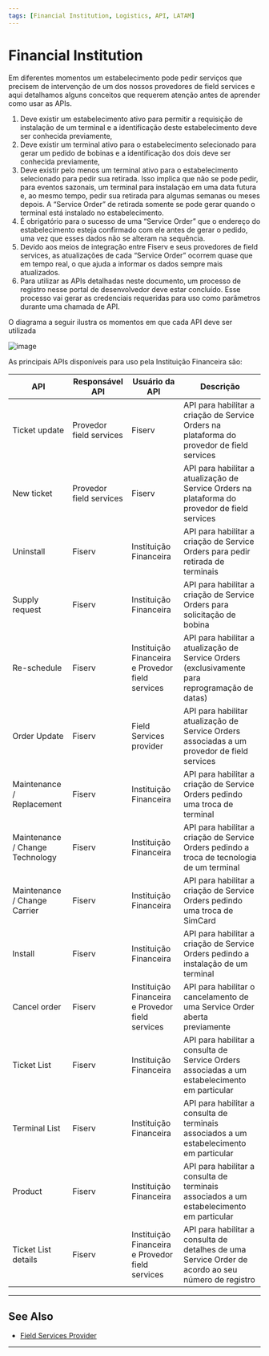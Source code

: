 ```yaml
---
tags: [Financial Institution, Logistics, API, LATAM]
---
```


# Financial Institution

Em diferentes momentos um estabelecimento pode pedir serviços que precisem de intervenção de um dos nossos provedores de field services e aqui detalhamos alguns conceitos que requerem atenção antes de aprender como usar as APIs.

1.	Deve existir um estabelecimento ativo para permitir a requisição de instalação de um terminal e a identificação deste estabelecimento deve ser conhecida previamente,
2. Deve existir um terminal ativo para o estabelecimento selecionado para gerar um pedido de bobinas e a identificação dos dois deve ser conhecida previamente,
3.	Deve existir pelo menos um terminal ativo para o estabelecimento selecionado para pedir sua retirada. Isso implica que não se pode pedir, para eventos sazonais, um terminal para instalação em uma data futura e, ao mesmo tempo, pedir sua retirada para algumas semanas ou meses depois. A “Service Order” de retirada somente se pode gerar quando o terminal está instalado no estabelecimento.
4. É obrigatório para o sucesso de uma “Service Order” que o endereço do estabelecimento esteja confirmado com ele antes de gerar o pedido, uma vez que esses dados não se alteram na sequência.
5.	Devido aos meios de integração entre Fiserv e seus provedores de field services, as atualizações de cada “Service Order” ocorrem quase que em tempo real, o que ajuda a informar os dados sempre mais atualizados.
6.	Para utilizar as APIs detalhadas neste documento, um processo de registro nesse portal de desenvolvedor deve estar concluído. Esse processo vai gerar as credenciais requeridas para uso como parâmetros durante uma chamada de API.

O diagrama a seguir ilustra os momentos em que cada API deve ser utilizada

![image](https://user-images.githubusercontent.com/111396588/213576554-0bda6765-1bdf-4a55-9770-11b293dfd999.png)

As principais APIs disponíveis para uso pela Instituição Financeira são:

| API                             | Responsável API         | Usuário da API                                   | Descrição                                                                                          |
|---------------------------------|-------------------------|--------------------------------------------------|----------------------------------------------------------------------------------------------------|
| Ticket update                   | Provedor field services | Fiserv                                           | API para habilitar a criação de Service Orders na plataforma do provedor de field services         |
| New ticket                      | Provedor field services | Fiserv                                           | API para habilitar a atualização de Service Orders na plataforma do provedor de field services     |
| Uninstall                       | Fiserv                  | Instituição Financeira                           | API para habilitar a criação de Service Orders para pedir retirada de terminais                    |
| Supply request                  | Fiserv                  | Instituição Financeira                           | API para habilitar a criação de Service Orders para solicitação de bobina                          |
| Re-schedule                     | Fiserv                  | Instituição Financeira e Provedor field services | API para habilitar a atualização de Service Orders (exclusivamente para reprogramação de datas)    |
| Order Update                    | Fiserv                  | Field Services provider                          | API para habilitar atualização de Service Orders associadas a um provedor de field services        |
| Maintenance / Replacement       | Fiserv                  | Instituição Financeira                           | API para habilitar a criação de Service Orders pedindo uma troca de terminal                       |
| Maintenance / Change Technology | Fiserv                  | Instituição Financeira                           | API para habilitar a criação de Service Orders pedindo a troca de tecnologia de um terminal        |
| Maintenance / Change Carrier    | Fiserv                  | Instituição Financeira                           | API para habilitar a criação de Service Orders pedindo uma troca de SimCard                        |
| Install                         | Fiserv                  | Instituição Financeira                           | API para habilitar a criação de Service Orders pedindo a instalação de um terminal                 |
| Cancel order                    | Fiserv                  | Instituição Financeira e Provedor field services | API para habilitar o cancelamento de uma Service Order aberta previamente                          |
| Ticket List                     | Fiserv                  | Instituição Financeira                           | API para habilitar a consulta de Service Orders associadas a um estabelecimento em particular      |
| Terminal List                   | Fiserv                  | Instituição Financeira                           | API para habilitar a consulta de terminais associados a um estabelecimento em particular           |
| Product                         | Fiserv                  | Instituição Financeira                           | API para habilitar a consulta de terminais associados a um estabelecimento em particular           |
| Ticket List details             | Fiserv                  | Instituição Financeira e Provedor field services | API para habilitar a consulta de detalhes de uma Service Order de acordo ao seu número de registro |

---

## See Also

- [Field Services Provider](?path=docs/portuguese/logistics/2-2-field-services-provider.md )

---
